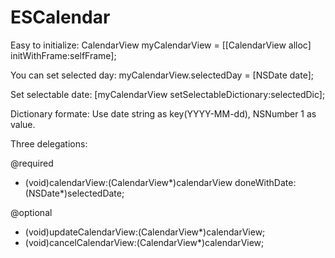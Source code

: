 # ESCalendar

Easy to initialize:
CalendarView myCalendarView = [[CalendarView alloc] initWithFrame:selfFrame];
 
You can set selected day:
myCalendarView.selectedDay = [NSDate date];

Set selectable date:
[myCalendarView setSelectableDictionary:selectedDic];

Dictionary formate:
Use date string as key(YYYY-MM-dd), NSNumber 1 as value.

Three delegations:

@required
- (void)calendarView:(CalendarView*)calendarView doneWithDate:(NSDate*)selectedDate;

@optional
- (void)updateCalendarView:(CalendarView*)calendarView;
- (void)cancelCalendarView:(CalendarView*)calendarView;
